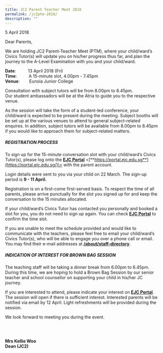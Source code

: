 ```yaml
---
title: JC2 Parent Teacher Meet 2018
permalink: /jc2ptm-2018/
description: ""
---
```


5 April 2018

Dear Parents,

We are holding JC2 Parent-Teacher Meet (PTM), where your child/ward’s Civics Tutor(s) will update you on his/her progress thus far, and plan the journey to the A-Level Examination with you and your child/ward.

**Date**:          13 April 2018 (Fri)  
**Time**:          A 15-minute slot, 4.00pm - 7.45pm  
**Venue**:        Eunoia Junior College

Consultation with subject tutors will be from 8.00pm to 8.45pm.  
Our student ambassadors will be at the Atria to guide you to the respective venue.

As the session will take the form of a student-led conference, your child/ward is expected to be present during the meeting. Subject booths will be set up at the various venues to attend to general subject-related enquires. In addition, subject tutors will be available from 8.00pm to 8.45pm if you would like to approach them for subject-related matters.

##### **REGISTRATION PROCESS**

To sign up for the 15-minute conversation slot with your child/ward’s Civics Tutor(s), please log onto the **[EJC Portal](https://portal.ejc.edu.sg/)** <[**https://portal.ejc.edu.sg**](https://portal.ejc.edu.sg/)\> with the parent account.

Login details were sent to you via your child on 22 March. The sign-up period is **9 - 11 April.**

Registration is on a first-come first-served basis. To respect the time of all parents, please arrive punctually for the slot you signed up for and keep the conversation to the 15 minutes allocated.

If your child/ward’s Civics Tutor has contacted you personally and booked a slot for you, you do not need to sign up again. You can check [**EJC Portal**](https://portal.ejc.edu.sg/) to confirm the time slot.

If you are unable to meet the schedule provided and would like to communicate with the teachers, please feel free to email your child/ward’s Civics Tutor(s), who will be able to engage you over a phone call or email. You may find their e-mail addresses at [**/about/staff-directory**](https://eunoiajc.moe.edu.sg/about/staff-directory).

##### **INDICATION OF INTEREST FOR BROWN BAG SESSION**

The teaching staff will be taking a dinner break from 6.00pm to 6.45pm. During this time, we are hoping to hold a Brown Bag Session by our senior teacher and school counsellor on supporting your child in his/her JC journey.

If you are interested to attend, please indicate your interest on [**EJC Portal**](https://portal.ejc.edu.sg/). The session will open if there is sufficient interest. Interested parents will be notified via email by 12 April. Light refreshments will be provided during the session.

We look forward to meeting you during the event.

   
 

**Mrs Kellie Woo**  
**Dean (JC2)**